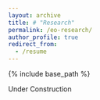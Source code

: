```yaml
---
layout: archive
title: # "Research"
permalink: /eo-research/
author_profile: true
redirect_from:
  - /resume
---
```


{% include base_path %}


Under Construction

